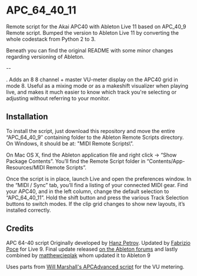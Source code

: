 # APC_64_40_11

Remote script for the Akai APC40 with Ableton Live 11 based on APC_40_9 Remote script. Bumped the version to Ableton Live 11 by converting the whole codestack from Python 2 to 3.

Beneath you can find the original README with some minor changes regarding versioning of Ableton.

--

. Adds an 8 8 channel + master VU-meter display on the APC40 grid in mode 8. Useful as a mixing mode or as a makeshift visualizer when playing live, and makes it much easier to know which track you're selecting or adjusting without referring to your monitor.

Installation
------------
To install the script, just download this repository and move the entire “APC_64_40_9″ containing folder to the Ableton Remote Scripts directory. On Windows, it should be at:
"MIDI Remote Scripts\”.

On Mac OS X, find the Ableton application file and right click -> “Show Package Contents”. You’ll find the Remote Script folder in
“Contents/App-Resources/MIDI Remote Scripts”.

Once the script is in place, launch Live and open the preferences window. In the “MIDI / Sync” tab, you’ll find a listing of your connected MIDI gear. Find your APC40, and in the left column, change the default selection to “APC_64_40_11”. Hold the shift button and press the various Track Selection buttons to switch modes. If the clip grid changes to show new layouts, it’s installed correctly.

Credits
------- 
APC 64-40 script Originally developed by [Hanz Petrov](http://remotescripts.blogspot.com/p/apc-64-40.html). Updated by [Fabrizio Poce](http://www.fabriziopoce.com/download.html) for Live 9. Final update released [on the Ableton forums](https://forum.ableton.com/viewtopic.php?f=1&t=204713) and lastly combined by [matthewcieplak](https://github.com/matthewcieplak/APC_64_40_9) whom updated it to Ableton 9 

Uses parts from [Will Marshall's APCAdvanced script](https://github.com/willrjmarshall/AbletonDJTemplateUnsupported) for the VU metering.

